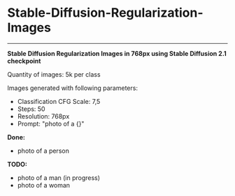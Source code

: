 # Stable-Diffusion-Regularization-Images

---

**Stable Diffusion Regularization Images in 768px using Stable Diffusion 2.1 checkpoint**

Quantity of images: 5k per class


Images generated with following parameters:
- Classification CFG Scale: 7,5
- Steps: 50
- Resolution: 768px
- Prompt: "photo of a {}"

**Done:**
- photo of a person 

**TODO:**
- photo of a man (in progress)
- photo of a woman

